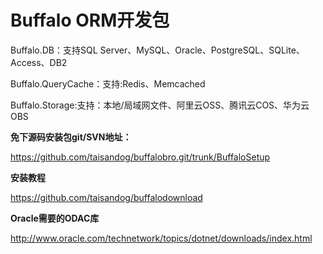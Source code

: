 # Buffalo ORM开发包



Buffalo.DB：支持SQL Server、MySQL、Oracle、PostgreSQL、SQLite、Access、DB2

Buffalo.QueryCache：支持:Redis、Memcached

Buffalo.Storage:支持：本地/局域网文件、阿里云OSS、腾讯云COS、华为云OBS


__免下源码安装包git/SVN地址：__

https://github.com/taisandog/buffalobro.git/trunk/BuffaloSetup

__安装教程__

https://github.com/taisandog/buffalodownload

__Oracle需要的ODAC库__

http://www.oracle.com/technetwork/topics/dotnet/downloads/index.html
